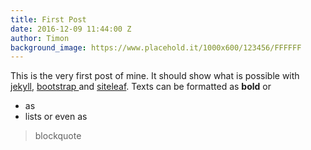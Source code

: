 ```yaml
---
title: First Post
date: 2016-12-09 11:44:00 Z
author: Timon
background_image: https://www.placehold.it/1000x600/123456/FFFFFF
---
```


This is the very first post of mine. It should show what is possible with [jekyll](https://jekyllrb.com), [bootstrap ](http://getbootstrap.com/)and [siteleaf](https://www.siteleaf.com/).
Texts can be formatted as **bold** or
* as
* lists
or even as 
> blockquote